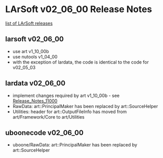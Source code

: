 LArSoft v02\_06\_00 Release Notes
======================================================================

[list of LArSoft releases](LArSoft_release_list)

larsoft v02\_06\_00
------------------------------------------

-   use art v1\_10\_00b
-   use nutools v1\_04\_00
-   with the exception of lardata, the code is identical to the code for v02\_05\_03

lardata v02\_06\_00
------------------------------------------

-   implement changes required by art v1\_10\_00b - see [Release\_Notes\_11000](/redmine/projects/art/wiki/Release_Notes_11000)
-   RawData: art::PrincipalMaker has been replaced by art::SourceHelper
-   Utilities: header for art::OutputFileInfo has moved from art/Framework/Core to art/Utilities

uboonecode v02\_06\_00
------------------------------------------------

-   uboone/RawData: art::PrincipalMaker has been replaced by art::SourceHelper
